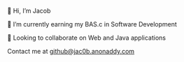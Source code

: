 👋 Hi, I’m Jacob

📖 I’m currently earning my BAS.c in Software Development

👥 Looking to collaborate on Web and Java applications

Contact me at github@jac0b.anonaddy.com

